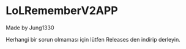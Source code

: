 # LoLRememberV2APP
Made by Jung1330

Herhangi bir sorun olmaması için lütfen Releases den indirip derleyin.
